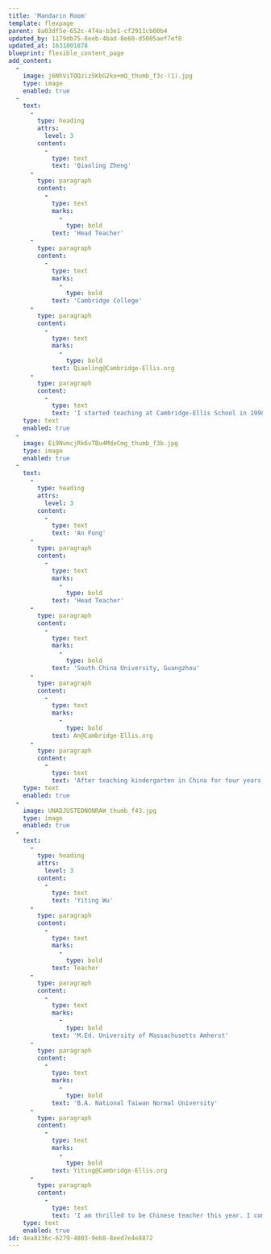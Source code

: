 ```yaml
---
title: 'Mandarin Room'
template: flexpage
parent: 8a03df5e-652c-474a-b3e1-cf2911cb00b4
updated_by: 1179db75-8eeb-4bad-8e60-d5005aef7ef8
updated_at: 1631801878
blueprint: flexible_content_page
add_content:
  -
    image: j6NhViTQQziz5KbG2ko+mQ_thumb_f3c-(1).jpg
    type: image
    enabled: true
  -
    text:
      -
        type: heading
        attrs:
          level: 3
        content:
          -
            type: text
            text: 'Qiaoling Zheng'
      -
        type: paragraph
        content:
          -
            type: text
            marks:
              -
                type: bold
            text: 'Head Teacher'
      -
        type: paragraph
        content:
          -
            type: text
            marks:
              -
                type: bold
            text: 'Cambridge College'
      -
        type: paragraph
        content:
          -
            type: text
            marks:
              -
                type: bold
            text: Qiaoling@Cambridge-Ellis.org
      -
        type: paragraph
        content:
          -
            type: text
            text: 'I started teaching at Cambridge-Ellis School in 1998 and have been the Head Teacher in the Mandarin class since 2008. Through my decades of teaching experiences, I have learned the true joy of teaching is growing together with the children. I also help manage the community library at CES and raise a silkworm colony for the Mandarin and other classrooms to observe every spring!'
    type: text
    enabled: true
  -
    image: Ei9NvmcjRk6vTBu4MdoCmg_thumb_f3b.jpg
    type: image
    enabled: true
  -
    text:
      -
        type: heading
        attrs:
          level: 3
        content:
          -
            type: text
            text: 'An Fong'
      -
        type: paragraph
        content:
          -
            type: text
            marks:
              -
                type: bold
            text: 'Head Teacher'
      -
        type: paragraph
        content:
          -
            type: text
            marks:
              -
                type: bold
            text: 'South China University, Guangzhou'
      -
        type: paragraph
        content:
          -
            type: text
            marks:
              -
                type: bold
            text: An@Cambridge-Ellis.org
      -
        type: paragraph
        content:
          -
            type: text
            text: 'After teaching kindergarten in China for four years, I have now been teaching Chinese to children in America for over a decade! I love having the opportunity to work with children every day and am so happy to be a part of the Cambridge-Ellis community! '
    type: text
    enabled: true
  -
    image: UNADJUSTEDNONRAW_thumb_f43.jpg
    type: image
    enabled: true
  -
    text:
      -
        type: heading
        attrs:
          level: 3
        content:
          -
            type: text
            text: 'Yiting Wu'
      -
        type: paragraph
        content:
          -
            type: text
            marks:
              -
                type: bold
            text: Teacher
      -
        type: paragraph
        content:
          -
            type: text
            marks:
              -
                type: bold
            text: 'M.Ed. University of Massachusetts Amherst'
      -
        type: paragraph
        content:
          -
            type: text
            marks:
              -
                type: bold
            text: 'B.A. National Taiwan Normal University'
      -
        type: paragraph
        content:
          -
            type: text
            marks:
              -
                type: bold
            text: Yiting@Cambridge-Ellis.org
      -
        type: paragraph
        content:
          -
            type: text
            text: 'I am thrilled to be Chinese teacher this year. I completed my master''s degree in early childhood education in UmassAmherst. I have several years of teaching experience in preschool and kindergarten. My goal as the teacher is to make children learn with fun and have more experiences in class. I look forward to learning and growing with all of you!'
    type: text
    enabled: true
id: 4ea8136c-6279-4803-9eb8-8eed7e4e8872
---
```

